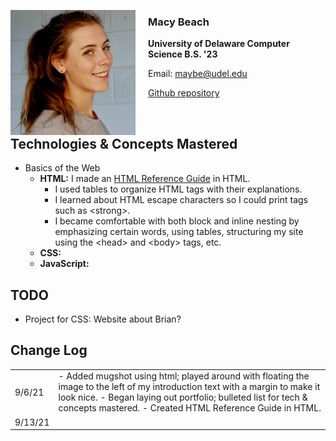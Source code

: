 
<img src="mugshot.jpeg"
     alt="Macy Beach mugshot"
     style="float: left; margin-right: 20px; width:200px;" />

### Macy Beach

**University of Delaware Computer Science B.S. '23**

Email: <maybe@udel.edu>

[Github repository](https://github.com/maybeep/maybeep.github.io.git) 

<br>

## Technologies &amp; Concepts Mastered

- Basics of the Web
    - **HTML:** I made an [HTML Reference Guide](html_site.html) in HTML. 
        - I used tables to organize HTML tags with their explanations. 
        - I learned about HTML escape characters so I could print tags such as &lt;strong&gt;. 
        - I became comfortable with both block and inline nesting by emphasizing certain words, using tables, structuring my site using the &lt;head&gt; and &lt;body&gt; tags, etc.
    - **CSS:** 
    - **JavaScript:** 

## TODO
- Project for CSS: Website about Brian?

## Change Log

<table>
    <tr>
        <td> 9/6/21 </td>
        <td> - Added mugshot using html; played around with floating the image to the left of my introduction text with a margin to make it look nice. 
        - Began laying out portfolio; bulleted list for tech & concepts mastered. 
        - Created HTML Reference Guide in HTML. </td>
    </tr>
    <tr>
        <td> 9/13/21 </td>
        <td> </td>
    </tr>
</table>
